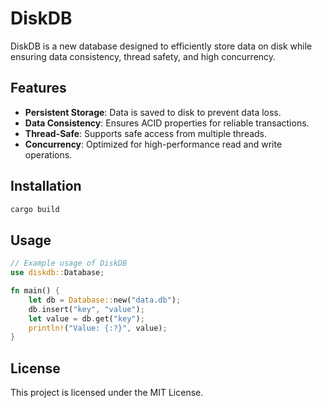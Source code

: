 # DiskDB

DiskDB is a new database designed to efficiently store data on disk while ensuring data consistency, thread safety, and high concurrency.

## Features

- **Persistent Storage**: Data is saved to disk to prevent data loss.
- **Data Consistency**: Ensures ACID properties for reliable transactions.
- **Thread-Safe**: Supports safe access from multiple threads.
- **Concurrency**: Optimized for high-performance read and write operations.

## Installation

```sh
cargo build
```

## Usage

```rust
// Example usage of DiskDB
use diskdb::Database;

fn main() {
    let db = Database::new("data.db");
    db.insert("key", "value");
    let value = db.get("key");
    println!("Value: {:?}", value);
}
```

## License

This project is licensed under the MIT License.

